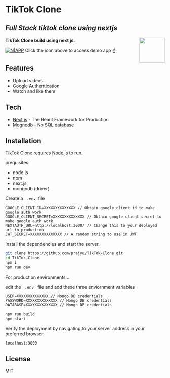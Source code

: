 # TikTok Clone

## _Full Stack tiktok clone using nextjs_


[<img src="http://res.cloudinary.com/unicodeveloper/image/upload/v1524776764/next-jslogo.svg" align="right" width="80">](https://nextjs.org/)

**TikTok Clone build using next js.**

[![N|APP](https://raw.githubusercontent.com/prajyu/TikTok_Clone/main/public/tiktok.png)](https://tiktokclone-prajyu.vercel.app/)
Click the icon above to access demo app ☝️
## Features

- Upload videos.
- Google Authentication
- Watch and like them

## Tech

- [Next js](https://nextjs.org/) - The React Framework
  for Production
- [Mognodb](https://www.mongodb.com/) - No SQL database

## Installation

TikTok Clone requires [Node.js](https://nodejs.org/) to run.

prequisites:

- node.js
- npm
- next.js
- mongodb (driver)

Create a &nbsp; `.env`&nbsp; file

```
GOOGLE_CLIENT_ID=XXXXXXXXXXXXXX // Obtain google client id to make google auth work
GOOGLE_CLIENT_SECRET=XXXXXXXXXXXXXX // Obtain google client secret to make google auth work
NEXTAUTH_URL=http://localhost:3000/ // Change this to your deployed url in production
JWT_SECRET=XXXXXXXXXXXXXX // A random string to use in JWT
```

Install the dependencies and start the server.

```sh
git clone https://github.com/prajyu/TikTok-Clone.git
cd TikTok-Clone
npm i
npm run dev
```

For production environments...

edit the &nbsp; `.env` &nbsp; file and add these three enviornment variables

```
USER=XXXXXXXXXXXXXX // Mongo DB credentials
PASSWORD=XXXXXXXXXXXXXX // Mongo DB credentials
DATABASE=XXXXXXXXXXXXXX // Mongo DB credentials
```

```sh
npm run build
npm start
```

Verify the deployment by navigating to your server address in
your preferred browser.

```sh
localhost:3000
```

## License

MIT
